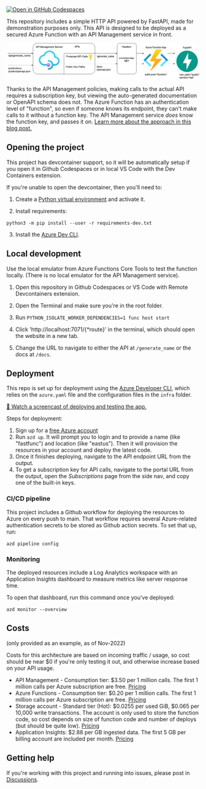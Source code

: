 [![Open in GitHub Codespaces](https://github.com/codespaces/badge.svg)](https://github.com/codespaces/new?hide_repo_select=true&repo=pamelafox%2Ffastapi-azure-function-apim)

This repository includes a simple HTTP API powered by FastAPI, made for demonstration purposes only.
This API is designed to be deployed as a secured Azure Function with an API Management service in front.

![Architecture diagram for API Management Service to Function App to FastAPI](readme_diagram_apim.png)

Thanks to the API Management policies, making calls to the actual API requires a subscription key,
but viewing the auto-generated documentation or OpenAPI schema does not.
The Azure Function has an authentication level of "function",
so even if someone knows its endpoint, they can't make calls to it without a function key.
The API Management service _does_ know the function key, and passes it on.
[Learn more about the approach in this blog post.](http://blog.pamelafox.org/2022/11/fastapi-on-azure-functions-with-azure.html)

## Opening the project

This project has devcontainer support, so it will be automatically setup if you open it in Github Codespaces or in local VS Code with the Dev Containers extension.

If you're unable to open the devcontainer, then you'll need to:

1. Create a [Python virtual environment](https://docs.python.org/3/tutorial/venv.html#creating-virtual-environments) and activate it.

2. Install requirements:

```shell
python3 -m pip install --user -r requirements-dev.txt
```

3. Install the [Azure Dev CLI](https://learn.microsoft.com/azure/developer/azure-developer-cli/install-azd).

## Local development

Use the local emulator from Azure Functions Core Tools to test the function locally.
(There is no local emulator for the API Management service).

1. Open this repository in Github Codespaces or VS Code with Remote Devcontainers extension.


2. Open the Terminal and make sure you're in the root folder.
2. Run `PYTHON_ISOLATE_WORKER_DEPENDENCIES=1 func host start`
3. Click 'http://localhost:7071/{*route}' in the terminal, which should open the website in a new tab.
4. Change the URL to navigate to either the API at `/generate_name` or the docs at `/docs`.

## Deployment

This repo is set up for deployment using the
[Azure Developer CLI](https://learn.microsoft.com/en-us/azure/developer/azure-developer-cli/overview),
which relies on the `azure.yaml` file and the configuration files in the `infra` folder.

[🎥 Watch a screencast of deploying and testing the app.](https://youtu.be/FPyq_aLzmIY)

Steps for deployment:

1. Sign up for a [free Azure account](https://azure.microsoft.com/free/)
2. Run `azd up`. It will prompt you to login and to provide a name (like "fastfunc") and location (like "eastus"). Then it will provision the resources in your account and deploy the latest code.
3. Once it finishes deploying, navigate to the API endpoint URL from the output.
7. To get a subscription key for API calls, navigate to the portal URL from the output, open the _Subscriptions_ page from the side nav, and copy one of the built-in keys.

### CI/CD pipeline

This project includes a Github workflow for deploying the resources to Azure
on every push to main. That workflow requires several Azure-related authentication secrets to be stored as Github action secrets. To set that up, run:

```shell
azd pipeline config
```

### Monitoring

The deployed resources include a Log Analytics workspace with an Application Insights dashboard to measure metrics like server response time.

To open that dashboard, run this command once you've deployed:

```shell
azd monitor --overview
```

## Costs
(only provided as an example, as of Nov-2022)

Costs for this architecture are based on incoming traffic / usage, so cost should be near $0 if you're only testing it out, and otherwise increase based on your API usage.

- API Management - Consumption tier: $3.50 per 1 million calls. The first 1 million calls per Azure subscription are free. [Pricing](https://azure.microsoft.com/pricing/details/api-management/)
- Azure Functions - Consumption tier: $0.20 per 1 million calls. The first 1 million calls per Azure subscription are free. [Pricing](https://azure.microsoft.com/pricing/details/functions/)
- Storage account - Standard tier (Hot): $0.0255 per used GiB, 	$0.065 per 10,000 write transactions. The account is only used to store the function code, so cost depends on size of function code and number of deploys (but should be quite low). [Pricing](https://azure.microsoft.com/pricing/details/storage/files/)
- Application Insights: $2.88 per GB ingested data. The first 5 GB per billing account are included per month. [Pricing](https://azure.microsoft.com/pricing/details/monitor/)


## Getting help

If you're working with this project and running into issues, please post in [Discussions](/discussions).

